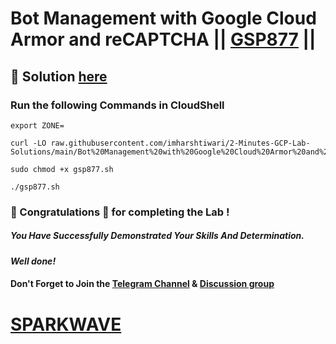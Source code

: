 # Bot Management with Google Cloud Armor and reCAPTCHA || [GSP877](https://www.cloudskillsboost.google/focuses/88281?parent=catalog) ||

## 🔑 Solution [here](https://www.youtube.com/@sparkwave.01)

### Run the following Commands in CloudShell

```
export ZONE=
```
```
curl -LO raw.githubusercontent.com/imharshtiwari/2-Minutes-GCP-Lab-Solutions/main/Bot%20Management%20with%20Google%20Cloud%20Armor%20and%20reCAPTCHA/gsp877.sh

sudo chmod +x gsp877.sh

./gsp877.sh
```

### 🐼 Congratulations 🎉 for completing the Lab !

##### *You Have Successfully Demonstrated Your Skills And Determination.*

#### *Well done!*

#### Don't Forget to Join the [Telegram Channel](https://t.me/sparkwave.01) & [Discussion group](https://t.me/sparkwave.01chats)

# [SPARKWAVE](https://www.youtube.com/@sparkwave.01)
